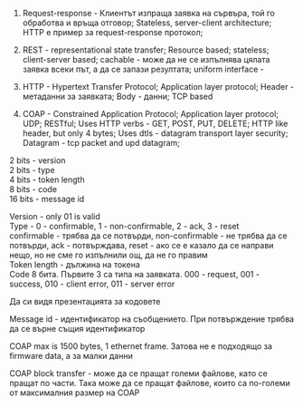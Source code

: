 1. Request-response - Клиентът изпраща заявка на сървъра, той го обработва и връща отговор; Stateless, server-client architecture; HTTP е пример за request-response протокол; 

2. REST - representational state transfer; Resource based; stateless; client-server based; cachable - може да не се изпълнява цялата заявка всеки път, а да се запази резултата; uniform interface - 

3. HTTP - Hypertext Transfer Protocol; Application layer protocol; Header - метаданни за заявката; Body - данни; TCP based

4. COAP - Constrained Application Protocol; Application layer protocol; UDP; RESTful; Uses HTTP verbs - GET, POST, PUT, DELETE; HTTP like header, but only 4 bytes; Uses dtls - datagram transport layer security; Datagram - tcp packet and upd datagram;

2 bits - version <br>
2 bits - type <br>
4 bits - token length <br>
8 bits - code <br>
16 bits - message id <br>

Version - only 01 is valid <br>
Type - 0 - confirmable, 1 - non-confirmable, 2 - ack, 3 - reset <br>
confirmable - трябва да се потвърди, non-confirmable - не трябва да се потвърди, ack - потвърждава, reset - ако се е казало да се направи нещо, но не сме го изпълнили ощ, да не го правим
<br>
Token length - дължина на токена
<br>
Code 8 бита. Първите 3 са типа на заявката. 000 - request, 001 - success, 010 - client error, 011 - server error

Да си видя презентацията за кодовете

Message id - идентификатор на съобщението. При потвърждение трябва да се върне същия идентификатор

COAP max is 1500 bytes, 1 ethernet frame. Затова не е подходящо за firmware data, а за малки данни

COAP block transfer - може да се пращат големи файлове, като се пращат по части. Така може да се пращат файлове, които са по-големи от максималния размер на COAP
